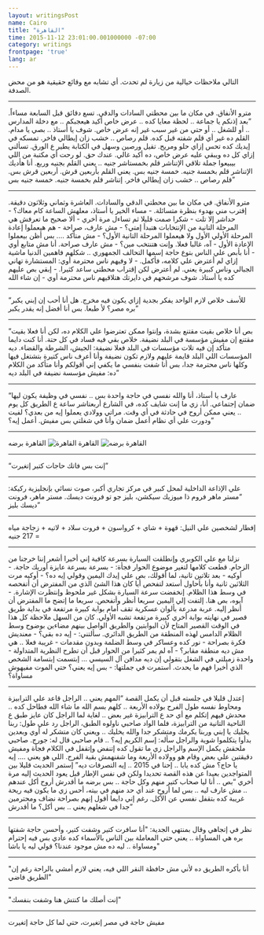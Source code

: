 ```yaml
---
layout: writingsPost
name: Cairo
title: "القاهرة"
time: 2015-11-12 23:01:00.001000000 -07:00
category: writings
frontpage: 'true'
lang: ar
--- 
```

التالي ملاحظات خيالية من زيارة لم تحدث. أي تشابه مع وقائع حقيقية هو من محض الصدفة.
<hr/>
مترو الأنفاق. في مكان ما بين محطتي السادات والدقي. تسع دقائق قبل السابعة مساءاً.
“بعد إذنكم يا جماعة .. لحظة معايا كده .. عرض خاص أكيد هيعجبكم .. مع دخلة المدارس .. أو للشغل .. أو حتي من غير سبب غير إنه عرض خاص. شوف يا أستاذ .. بصي يا مدام. القلم ده غير أي قلم شفته قبل كده. قلم رصاص .. خشب زان إيطالي فاخر. تمسكه في إيديك كده تحس إزاي حلو ومريح. تقيل ورصين وسهل في الكتابة يطير ع الورق. تسألني إزاي كل ده ويبقي عليه عرض خاص، ده أكيد غالي. عندك حق. لو رحت أي مكتبة من اللي بيبيعوا جملة تلاقي الإتناشر قلم بخمستاشر جنيه .. يعني القلم بجنيه وربع. أنا هأديك الإتناشر قلم بخمسة جنيه.   
خمسة جنيه بس.   
يعني القلم بأربعين قرش. أربعين قرش بس. قلم رصاص .. خشب زان إيطالي فاخر. إتناشر قلم بخمسة جنيه. خمسة جنيه بس”
<hr/>
مترو الأنفاق. في مكان ما بين محطتي الدقي والسادات. العاشرة وثماني وثلاثون دقيقة. إقترب مني بهدوء بنظرة متسائلة.  
- مساء الخير يا أستاذ، معلهش الساعة كام معاك؟  
- حداشر إلا تلت  
- شكرا  
صمت قليلا ثم تساءل مرة أخري  
- ألا صحيح ما تعرفش هي المرحلة التانية من الإنتخابات هتبدأ إمتي؟  
- مش عارف، صراحة  
- هم هيعملوا إعادة المرحلة الأولي الأول ولا هيعملوا المرحلة التانية الأول؟  
- مش متأكد …. بس أظن بيعملوا الإعادة الأول  
- آه، غالبا فعلا. وإنت هتنتخب مين؟  
- مش عارف صراحة. أنا مش متابع أوي  
- أنا بأبص علي الناس بتوع حاجة إسمها التحالف الجمهوري .. شكلهم فاهمين الدنيا ماشية إزاي  
لم أعترض علي كلامه، فأكمل.  
- لا وفيهم ناس محترمة أوي: المستشارة تهاني الجبالي وناس كبيرة يعني.  
لم أعترض لكن إقتراب محطتي ساعد كثيرا.  
- إبقي بص عليهم كده يا أستاذ. شوف مرشحهم في دايرتك هتلاقيهم ناس محترمة أوي  
- إن شاء الله  
<hr/>
“للأسف خلاص لازم الواحد يفكر بجدية إزاي يكون فيه مخرج. هل أنا أحب إن إبني يكبر بره مصر؟   
لأ طبعا.   
بس أنا أفضل إنه يقدر يكبر”
<hr/>
“بص أنا خلاص بقيت مقتنع بشدة، وإنتوا ممكن تعترضوا علي الكلام ده، لكن أنا فعلا بقيت مقتنع إن مفيش مؤسسة في البلد نضيفة. خلاص بقي فيه فساد في كل حتة. أنا كنت دايما متأكد إن فيه تلات مؤسسات في البلد فعلا نضيفة: الجيش، الشرطة والقضاء. ديه المؤسسات اللي البلد قايمة عليهم ولازم تكون نضيفة وأنا أعرف ناس كتيرة بتشتغل فيها وكلها ناس محترمة جدا، بس أنا شفت بنفسي ما يكفي إني أقولكم وأنا متأكد من الكلام ده: مفيش مؤسسة نضيفة في البلد ديه”
<hr/>
“عارف يا أستاذ، أنا والله نفسي في حاجة واحدة بس .. نفسي في وظيفة يكون ليها ضمان إجتماعي. أنا، زي ما إنت شايف كده، في الشارع أربعتاشر ساعة ع الطريق كل يوم .. يعني ممكن أروح في حادثة في أي وقت. مراتي وولادي يعملوا إيه من بعدي؟ لفيت ودورت علي أي نظام أعمل ضمان وأنا في شغلتي بس مفيش. أعمل إيه؟”
<hr/>
القاهرة  
<img src="{{ site.imgFolder_writings }}{{ page.name }}/CairoNew2.png" alt="القاهرة" />  
القاهرة برضه  
<img src="{{ site.imgFolder_writings }}{{ page.name }}/CairoOld.png" alt="القاهرة برضه" />  
<hr/>
“إنت بس فاتك حاجات كتير إتغيرت”
<hr/>
علي الإذاعة الداخلية لمحل كبير في مركز تجاري أكبر، صوت نسائي بإنجليزية ركيكة:
“مستر ماهر فروم ذا ميوزيك سيكشن، بليز جو تو فرونت ديسك. مستر ماهر، فرونت ديسك بليز”
<hr/>
إفطار لشخصين علي النيل: قهوة + شاي + كرواسون + فروت سلاد + لاتيه + زجاجة مياه = 217 جنيه
<hr/>
نزلنا مع علي الكوبري وإنطلقت السيارة بسرعة كافية إني أخيرا أشعر إننا خرجنا من الزحام. قطعت كلامها لتغير موضوع الحوار فجأة:  
- بسرعة بسرعة عايزة أوريك حاجة.  
- أوكيه  
- بعد تلاتين ثانية، لما أقولك، بص علي إيدك اليمين وقولي إيه ده؟  
- أوكيه  
مرت الثلاثين ثانية وأنا بأحاول أستعد لتفحص أيا كان هذا الشئ الذي من المفترض أن أتفحصه في وسط هذا الظلام. إنخفضت سرعة السيارة بشكل غير ملحوظ وإنتظرت الإشارة.  
- آيوه، بص هنا.  
إلتفت إلي اليمين سريعا أنظر وأتفحص. سريعا ما إتضح ما المفترض أن أنظر إليه. عربة مدرعة بألوان عسكرية تقف أمام بوابة كبيرة مرتفعة في بداية طريق قصير في نهايته بوابة أخري كبيرة مرتفعة تشبه الأولي. كان من السهل ملاحظة كل هذا في الوقت القصير المتاح لأن البوابتين والطريق الواصل بينهم مضاءين بوضوح وسط الظلام الدامس لهذه المنطقة من الطريق الدائري. سألتني:  
- إيه ده بقي؟  
- معنديش فكرة بصراحة  
- نور كده وعساكر في وسط الضلمة وبدون مقدمات  
- غريبة فعلا .. هي مش ديه منطقة مقابر؟  
- آه  
لم يمر كثيرا من الحوار قبل أن تطرح النظرية المتداولة  
- واحدة زميلتي في الشغل بتقولي إن ديه مدافن آل السيسي ...  
إبتسمت إبتسامة الشخص الذي أخيرا فهم ما يحدث. أستمرت في جملتها:  
- بس إيه يعني؟ حتي الموت مفيهوش مساواة؟  
<hr/>
إعتدل قليلا في جلسته قبل أن يكمل القصة  
“المهم يعني .. الراجل قاعد علي الترابيزة ومحاوط نفسه طول الفرح بولاده الأربعة .. كلهم بسم الله ما شاء الله فطاحل كده .. محدش فيهم إتكلم مع أي حد ع الترابيزة غير بعض .. لغاية لما الراجل كان عايز طبق ع الناحية التانية من الترابيزة، فلما الواد صاحبي ناولوه الطبق، الراجل رد علي طول: ربنا يخليك يا إبني وربنا يكرمك ومتشكر جدا والله يخليك .. ويعني كان متشكر له أوي وبعدين بدأوا يتكلموا شوية والراجل سأله: إسم الكريم إيه؟ .. قام صاحبي قال له: جورج.  
صاحبي ملحقش يكمل الإسم والراجل زي ما تقول كده إتنفض وإتقفل في الكلام فجأة ومفيش دقيقتين علي بعض وقام هو وولاده الأربعة وما شفنهمش بقية الفرح.   
اللي هو يعني …. إيه يا حاج؟ مش كده يابا .. إحنا في 2015 .. إيه التصرفات ديه”  
إستمر الحديث قليلا بين المتواجدين بعيدا عن هذه القصة تحديدا ولكن في نفس الإطار قبل يعود الحديث إليه مرة أخري  
“بص .. أنا ليا صحاب كتير منهم وكل حاجة .. بس برضه ما أقدرش أروح أكل عندهم .. مش عارف ليه .. بس لما أروح عند أي حد منهم في بيته، أحس زي ما يكون فيه ريحة غريبة كده بتقفل نفسي عن الأكل. رغم إني دايما أقول إنهم بصراحة نضاف ومحترمين جدا في شغلهم يعني .. بس أكل؟ ما أقدرش”  
<hr/>
نظر في إتجاهي وقال بمنتهي الجدية:  
"أنا سافرت كتير وشفت كتير، وأحسن حاجة شفتها بره هي المساواة .. يعني حتي المعاملة بين الناس بالأسماء كده عادي بس فيه إحترام ومساواة .. ليه ده مش موجود عندنا؟ قولي ليه يا باشا"  
<hr/>
"أنا بأكره الطريق ده لأني مش حافظة النقر اللي فيه، يعني لازم أمشي بالراحة رغم إن الطريق فاضي"  
<hr/>
"إنت أصلك ما كنتش هنا وشفت بنفسك"  
<hr/>
مفيش حاجة في مصر إتغيرت، حتي لما كل حاجة إتغيرت  